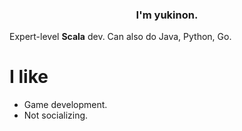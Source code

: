 <h3 align="center">I'm yukinon.</h3>

Expert-level **Scala** dev. Can also do Java, Python, Go.

# I like
* Game development.
* Not socializing.
